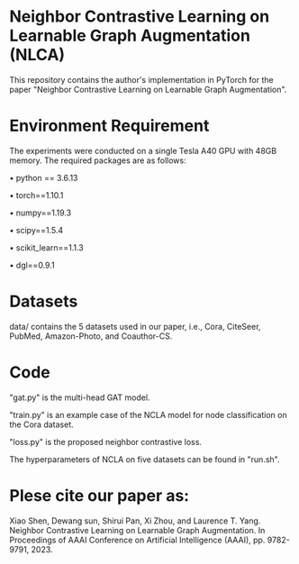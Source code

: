 
Neighbor Contrastive Learning on Learnable Graph Augmentation (NLCA)
====
This repository contains the author's implementation in PyTorch for the paper "Neighbor Contrastive Learning on Learnable Graph Augmentation".

Environment Requirement
===
The experiments were conducted on a single Tesla A40 GPU with 48GB memory. The required packages are as follows:

•	python == 3.6.13

•	torch==1.10.1	

•	numpy==1.19.3

•	scipy==1.5.4

•	scikit_learn==1.1.3

•	dgl==0.9.1


Datasets
===
data/ contains the 5 datasets used in our paper, i.e., Cora, CiteSeer, PubMed, Amazon-Photo, and Coauthor-CS.


Code
===
"gat.py" is the multi-head GAT model.

"train.py" is an example case of the NCLA model for node classification on the Cora dataset.

"loss.py" is the proposed neighbor contrastive loss.

The hyperparameters of NCLA on five datasets can be found in "run.sh".

Plese cite our paper as:
===
Xiao Shen, Dewang sun, Shirui Pan, Xi Zhou, and Laurence T. Yang. Neighbor Contrastive Learning on Learnable Graph Augmentation. In Proceedings of AAAI Conference on Artificial Intelligence (AAAI), pp. 9782-9791, 2023.

